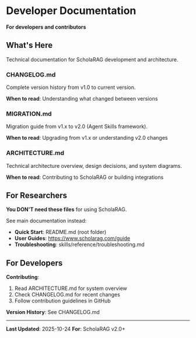 # Developer Documentation

**For developers and contributors**

## What's Here

Technical documentation for ScholaRAG development and architecture.

### CHANGELOG.md
Complete version history from v1.0 to current version.

**When to read**: Understanding what changed between versions

### MIGRATION.md
Migration guide from v1.x to v2.0 (Agent Skills framework).

**When to read**: Upgrading from v1.x or understanding v2.0 changes

### ARCHITECTURE.md
Technical architecture overview, design decisions, and system diagrams.

**When to read**: Contributing to ScholaRAG or building integrations

## For Researchers

**You DON'T need these files** for using ScholaRAG.

See main documentation instead:
- **Quick Start**: README.md (root folder)
- **User Guides**: https://www.scholarag.com/guide
- **Troubleshooting**: skills/reference/troubleshooting.md

## For Developers

**Contributing**:
1. Read ARCHITECTURE.md for system overview
2. Check CHANGELOG.md for recent changes
3. Follow contribution guidelines in GitHub

**Version History**: See CHANGELOG.md

---

**Last Updated**: 2025-10-24
**For**: ScholaRAG v2.0+
